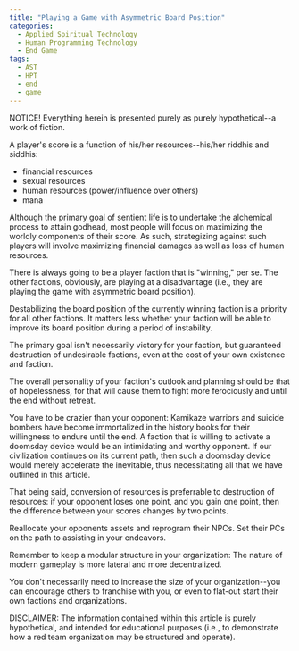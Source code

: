```yaml
---
title: "Playing a Game with Asymmetric Board Position"
categories:
  - Applied Spiritual Technology
  - Human Programming Technology
  - End Game
tags:
  - AST
  - HPT
  - end
  - game
---
```


NOTICE! Everything herein is presented purely as purely hypothetical--a work of fiction.



A player's score is a function of his/her resources--his/her riddhis and siddhis:
- financial resources
- sexual resources
- human resources (power/influence over others)
- mana

Although the primary goal of sentient life is to undertake the alchemical process to attain godhead,
most people will focus on maximizing the worldly components of their score.
As such, strategizing against such players will involve maximizing financial damages as well as loss of human resources.



There is always going to be a player faction that is "winning," per se.
The other factions, obviously, are playing at a disadvantage
(i.e., they are playing the game with asymmetric board position).

Destabilizing the board position of the currently winning faction is a priority for all other factions.
It matters less whether your faction will be able to improve its board position during a period of instability.



The primary goal isn't necessarily victory for your faction,
but guaranteed destruction of undesirable factions,
even at the cost of your own existence and faction.

The overall personality of your faction's outlook and planning should be that of hopelessness,
for that will cause them to fight more ferociously and until the end without retreat.

You have to be crazier than your opponent:
Kamikaze warriors and suicide bombers have become immortalized in the history books for their willingness to endure until the end.
A faction that is willing to activate a doomsday device would be an intimidating and worthy opponent.
If our civilization continues on its current path, then such a doomsday device would merely accelerate the inevitable,
thus necessitating all that we have outlined in this article.



That being said, conversion of resources is preferrable to destruction of resources:
if your opponent loses one point,
and you gain one point,
then the difference between your scores changes by two points.

Reallocate your opponents assets and reprogram their NPCs.
Set their PCs on the path to assisting in your endeavors.

Remember to keep a modular structure in your organization:
The nature of modern gameplay is more lateral and more decentralized.

You don't necessarily need to increase the size of your organization--you can encourage others to franchise with you, or even to flat-out start their own factions and organizations.



DISCLAIMER:
The information contained within this article is purely hypothetical,
and intended for educational purposes
(i.e., to demonstrate how a red team organization may be structured and operate).
